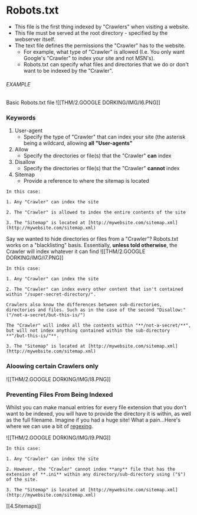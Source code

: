 # Robots.txt
- This file is the first thing indexed by "Crawlers" when visiting a website.
- This file must be served at the root directory - specified by the webserver itself.
- The text file defines the permissions the "Crawler" has to the website.
	- For example, what type of "Crawler" is allowed (I.e. You only want Google's "Crawler" to index your site and not MSN's).
	- Robots.txt can specify what files and directories that we do or don't want to be indexed by the "Crawler".
###### EXAMPLE
Basic Robots.txt file
![[THM/2.GOOGLE DORKING/IMG/I6.PNG]]

### Keywords
1. User-agent
	 - Specify the type of "Crawler" that can index your site (the asterisk being a wildcard, allowing **all "User-agents"**
2. Allow
	- Specify the directories or file(s) that the "Crawler" **can** index
3. Disallow
	- Specify the directories or file(s) that the "Crawler" **cannot** index
4. Sitemap
	- Provide a reference to where the sitemap is located

```
In this case:

1. Any "Crawler" can index the site

2. The "Crawler" is allowed to index the entire contents of the site

3. The "Sitemap" is located at [http://mywebsite.com/sitemap.xml](http://mywebsite.com/sitemap.xml)
```

Say we wanted to hide directories or files from a "Crawler"? Robots.txt works on a "blacklisting" basis. Essentially, **unless told otherwise**, the Crawler will index whatever it can find
![[THM/2.GOOGLE DORKING/IMG/I7.PNG]]

```
In this case:

1. Any "Crawler" can index the site  

2. The "Crawler" can index every other content that isn't contained within "/super-secret-directory/".

Crawlers also know the differences between sub-directories, directories and files. Such as in the case of the second "Disallow:" ("/not-a-secret/but-this-is/")

The "Crawler" will index all the contents within "**/not-a-secret/**", but will not index anything contained within the sub-directory **"/but-this-is/"**.

3. The "Sitemap" is located at [http://mywebsite.com/sitemap.xml](http://mywebsite.com/sitemap.xml)
```

### Aloowing certain Crawlers only
![[THM/2.GOOGLE DORKING/IMG/I8.PNG]]

### Preventing Files From Being Indexed
Whilst you can make manual entries for every file extension that you don't want to be indexed, you will have to provide the directory it is within, as well as the full filename. Imagine if you had a huge site! What a pain...Here's where we can use a bit of [regexing](https://www.rexegg.com/regex-quickstart.html).

![[THM/2.GOOGLE DORKING/IMG/I9.PNG]]
```
In this case:

1. Any "Crawler" can index the site

2. However, the "Crawler" cannot index **any** file that has the extension of **.ini** within any directory/sub-directory using ("$") of the site.

3. The "Sitemap" is located at [http://mywebsite.com/sitemap.xml](http://mywebsite.com/sitemap.xml)
```

[[4.Sitemaps]]